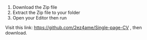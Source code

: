 1. Download the Zip file
2. Extract the Zip file to your folder
3. Open your Editor then run

Visit this link: https://github.com/2ez4ame/Single-page-CV , then download.
